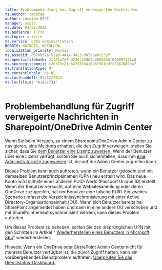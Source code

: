 ```yaml
---
title: Problembehandlung bei Zugriff verweigerten Nachrichten
ms.author: cmcatee
author: cmcatee-MSFT
manager: scotv
ms.date: 04/21/2020
ms.audience: ITPro
ms.topic: article
ms.service: o365-administration
ROBOTS: NOINDEX, NOFOLLOW
localization_priority: Normal
ms.assetid: d678b57a-53ad-4414-9423-d8726a0c532f
ms.openlocfilehash: 21f60a7e7dd236cb9de7c2668368f09606717fcd
ms.sourcegitcommit: c26373c21c837937b41026f56fedfc51b7b80ea7
ms.translationtype: MT
ms.contentlocale: de-DE
ms.lasthandoff: 01/12/2022
ms.locfileid: "61937731"
---
```

# <a name="troubleshoot-access-denied-messages-in-sharepointonedrive-admin-center"></a>Problembehandlung für Zugriff verweigerte Nachrichten in Sharepoint/OneDrive Admin Center

Wenn Sie beim Versuch, zu einem Sharepoint/OneDrive Admin Center zu navigieren, eine Meldung erhalten, die den Zugriff verweigert, stellen Sie sicher, dass Sie [dem Benutzer eine Lizenz zuweisen.](https://docs.microsoft.com/microsoft-365/admin/add-users/add-users) Wenn der Benutzer über eine Lizenz verfügt, sollten Sie auch sicherstellen, dass ihm [eine Administratorrolle zugewiesen](https://docs.microsoft.com/microsoft-365/admin/add-users/about-admin-roles) ist, die auf die Admin Center zugreifen kann.

Dieses Problem kann auch auftreten, wenn ein Benutzer gelöscht und mit demselben Benutzerprinzipalnamen (UPN) neu erstellt wird. Das neue Konto wird mithilfe eines anderen PUID-Werts (Passport Unique ID) erstellt. Wenn der Benutzer versucht, auf eine Websitesammlung oder deren OneDrive zuzugreifen, hat der Benutzer eine falsche PUID. Ein zweites Szenario umfasst die Verzeichnissynchronisierung mit einer Active Directory-Organisationseinheit (OU). Wenn sich Benutzer bereits bei SharePoint angemeldet haben und dann in eine andere OU verschoben und mit SharePoint erneut synchronisiert werden, kann dieses Problem auftreten.

Um dieses Problem zu beheben, sollten Sie den ursprünglichen UPN mit den Schritten im Artikel " [Wiederherstellen eines Benutzers in Microsoft 365](https://docs.microsoft.com/microsoft-365/admin/add-users/restore-user)" wiederherstellen.

Hinweis: Wenn ein OneDrive oder SharePoint Admin Center nicht für mehrere Benutzer verfügbar ist, die zuvor Zugriff hatten, kann ein vorübergehendes Dienstproblem auftreten.  [Überprüfen Sie das Dienststatus-Dashboard.](https://portal.office.com/adminportal/home#/servicehealth)


